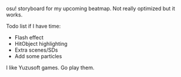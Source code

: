 osu! storyboard for my upcoming beatmap.
Not really optimized but it works.

Todo list if I have time:
- Flash effect
- HitObject highlighting
- Extra scenes/SDs
- Add some particles

I like Yuzusoft games. Go play them. 
